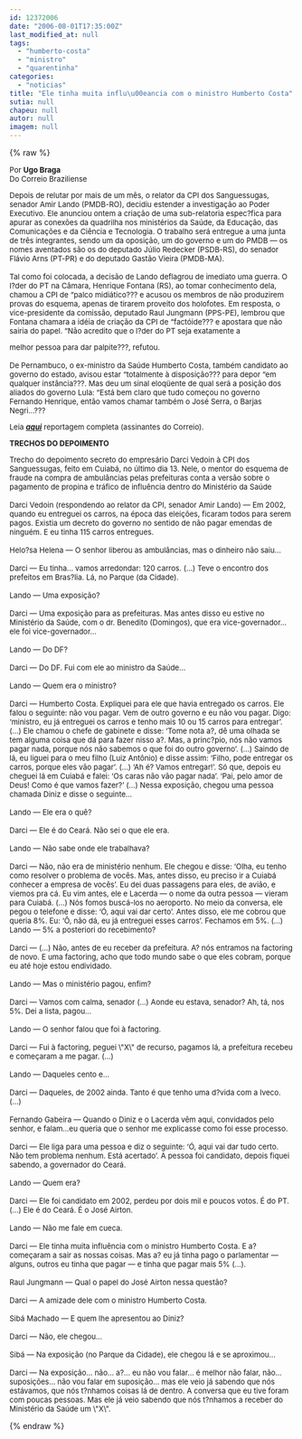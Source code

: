 ```yaml
---
id: 12372006
date: "2006-08-01T17:35:00Z"
last_modified_at: null
tags:
  - "humberto-costa"
  - "ministro"
  - "quarentinha"
categories:
  - "noticias"
title: "Ele tinha muita influ\u00eancia com o ministro Humberto Costa"
sutia: null
chapeu: null
autor: null
imagem: null
---
```

{% raw %}
<p><FONT size=2></p>
<p><P>Por <STRONG>Ugo Braga</STRONG><BR>Do Correio Braziliense</P></p>
<p><P>Depois de relutar por mais de um mês, o relator da CPI dos Sanguessugas, senador Amir Lando (PMDB-RO), decidiu estender a investigação ao Poder Executivo. Ele anunciou ontem a criação de uma sub-relatoria espec?fica para apurar as conexões da quadrilha nos ministérios da Saúde, da Educação, das Comunicações e da Ciência e Tecnologia. O trabalho será entregue a uma junta de três integrantes, sendo um da oposição, um do governo e um do PMDB — os nomes aventados são os do deputado Júlio Redecker (PSDB-RS), do senador Flávio Arns (PT-PR) e do deputado Gastão Vieira (PMDB-MA). <BR><BR>Tal como foi colocada, a decisão de Lando deflagrou de imediato uma guerra. O l?der do PT na Câmara, Henrique Fontana (RS), ao tomar conhecimento dela, chamou a CPI de “palco midiático??? e acusou os membros de não produzirem provas do esquema, apenas de tirarem proveito dos holofotes. Em resposta, o vice-presidente da comissão, deputado Raul Jungmann (PPS-PE), lembrou que Fontana chamara a idéia de criação da CPI de “factóide??? e apostara que não sairia do papel. “Não acredito que o l?der do PT seja exatamente a</p>
<p> melhor pessoa para dar palpite???, refutou. <BR><BR>De Pernambuco, o ex-ministro da Saúde Humberto Costa, também candidato ao governo do estado, avisou estar “totalmente à disposição??? para depor “em qualquer instância???. Mas deu um sinal eloqüente de qual será a posição dos aliados do governo Lula: “Está bem claro que tudo começou no governo Fernando Henrique, então vamos chamar também o José Serra, o Barjas Negri…??? </P></p>
<p><P>Leia <STRONG><EM><A href=\"https://www.correioweb.com.br/\" target=_blank>aqui</A></EM></STRONG> reportagem completa (assinantes do Correio).</P></p>
<p><P><STRONG>TRECHOS DO DEPOIMENTO</STRONG></P></p>
<p><P>Trecho do depoimento secreto do empresário Darci Vedoin à CPI dos Sanguessugas, feito em Cuiabá, no último dia 13. Nele, o mentor do esquema de fraude na compra de ambulâncias pelas prefeituras conta a versão sobre o pagamento de propina e tráfico de influência dentro do Ministério da Saúde<BR><BR>Darci Vedoin (respondendo ao relator da CPI, senador Amir Lando) — Em 2002, quando eu entreguei os carros, na época das eleições, ficaram todos para serem pagos. Existia um decreto do governo no sentido de não pagar emendas de ninguém. E eu tinha 115 carros entregues. <BR><BR>Helo?sa Helena — O senhor liberou as ambulâncias, mas o dinheiro não saiu… <BR><BR>Darci — Eu tinha… vamos arredondar: 120 carros. (…) Teve o encontro dos prefeitos em Bras?lia. Lá, no Parque (da Cidade). <BR><BR>Lando — Uma exposição? <BR><BR>Darci — Uma exposição para as prefeituras. Mas antes disso eu estive no Ministério da Saúde, com o dr. Benedito (Domingos), que era vice-governador… ele foi vice-governador... <BR><BR>Lando — Do DF?<BR><BR>Darci — Do DF. Fui com ele ao ministro da Saúde… <BR><BR>Lando — Quem era o ministro? <BR><BR>Darci — Humberto Costa. Expliquei para ele que havia entregado os carros. Ele falou o seguinte: não vou pagar. Vem de outro governo e eu não vou pagar. Digo: ‘ministro, eu já entreguei os carros e tenho mais 10 ou 15 carros para entregar’. (…) Ele chamou o chefe de gabinete e disse: ‘Tome nota a?, dê uma olhada se tem alguma coisa que dá para fazer nisso a?. Mas, a princ?pio, nós não vamos pagar nada, porque nós não sabemos o que foi do outro governo’. (…) Saindo de lá, eu liguei para o meu filho (Luiz Antônio) e disse assim: ‘Filho, pode entregar os carros, porque eles vão pagar’. (…) ‘Ah é? Vamos entregar!’. Só que, depois eu cheguei lá em Cuiabá e falei: ‘Os caras não vão pagar nada’. ‘Pai, pelo amor de Deus! Como é que vamos fazer?’ (…) Nessa exposição, chegou uma pessoa chamada Diniz e disse o seguinte… <BR><BR>Lando — Ele era o quê? <BR><BR>Darci — Ele é do Ceará. Não sei o que ele era. <BR><BR>Lando — Não sabe onde ele trabalhava? <BR><BR>Darci — Não, não era de ministério nenhum. Ele chegou e disse: ‘Olha, eu tenho como resolver o problema de vocês. Mas, antes disso, eu preciso ir a Cuiabá conhecer a empresa de vocês’. Eu dei duas passagens para eles, de avião, e viemos pra cá. Eu vim antes, ele e Lacerda — o nome da outra pessoa — vieram para Cuiabá. (...) Nós fomos buscá-los no aeroporto. No meio da conversa, ele pegou o telefone e disse: ‘Ó, aqui vai dar certo’. Antes disso, ele me cobrou que queria 8%. Eu: ‘Ô, não dá, eu já entreguei esses carros’. Fechamos em 5%. (…) <BR>Lando — 5% a posteriori do recebimento? <BR><BR>Darci — (…) Não, antes de eu receber da prefeitura. A? nós entramos na factoring de novo. E uma factoring, acho que todo mundo sabe o que eles cobram, porque eu até hoje estou endividado. <BR><BR>Lando — Mas o ministério pagou, enfim? <BR><BR>Darci — Vamos com calma, senador (...) Aonde eu estava, senador? Ah, tá, nos 5%. Dei a lista, pagou… <BR><BR>Lando — O senhor falou que foi à factoring. <BR><BR>Darci — Fui à factoring, peguei \"X\" de recurso, pagamos lá, a prefeitura recebeu e começaram a me pagar. (…) <BR><BR>Lando — Daqueles cento e… <BR><BR>Darci — Daqueles, de 2002 ainda. Tanto é que tenho uma d?vida com a Iveco. (…) <BR><BR>Fernando Gabeira — Quando o Diniz e o Lacerda vêm aqui, convidados pelo senhor, e falam...eu queria que o senhor me explicasse como foi esse processo. <BR><BR>Darci — Ele liga para uma pessoa e diz o seguinte: ‘Ó, aqui vai dar tudo certo. Não tem problema nenhum. Está acertado’. A pessoa foi candidato, depois fiquei sabendo, a governador do Ceará. <BR><BR>Lando — Quem era? <BR><BR>Darci — Ele foi candidato em 2002, perdeu por dois mil e poucos votos. É do PT. (…) Ele é do Ceará. É o José Airton. <BR><BR>Lando — Não me fale em cueca. <BR><BR>Darci — Ele tinha muita influência com o ministro Humberto Costa. E a? começaram a sair as nossas coisas. Mas a? eu já tinha pago o parlamentar — alguns, outros eu tinha que pagar — e tinha que pagar mais 5% (…). <BR><BR>Raul Jungmann — Qual o papel do José Airton nessa questão? <BR><BR>Darci — A amizade dele com o ministro Humberto Costa. <BR><BR>Sibá Machado — E quem lhe apresentou ao Diniz? <BR><BR>Darci — Não, ele chegou… <BR><BR>Sibá — Na exposição (no Parque da Cidade), ele chegou lá e se aproximou… <BR><BR>Darci — Na exposição… não… a?… eu não vou falar… é melhor não falar, não… suposições… não vou falar em suposição… mas ele veio já sabendo que nós estávamos, que nós t?nhamos coisas lá de dentro. A conversa que eu tive foram com poucas pessoas. Mas ele já veio sabendo que nós t?nhamos a receber do Ministério da Saúde um \"X\". <BR></P></FONT> </p>
{% endraw %}